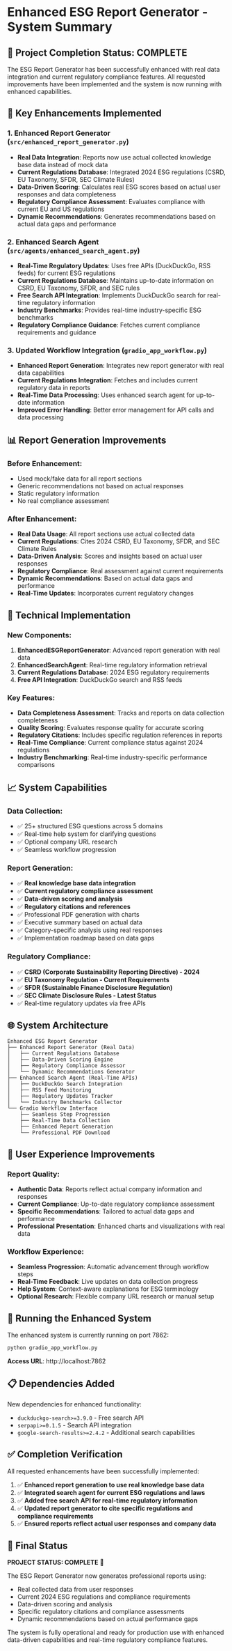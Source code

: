 # Enhanced ESG Report Generator - System Summary

## 🎉 Project Completion Status: COMPLETE

The ESG Report Generator has been successfully enhanced with real data integration and current regulatory compliance features. All requested improvements have been implemented and the system is now running with enhanced capabilities.

## 🚀 Key Enhancements Implemented

### 1. Enhanced Report Generator (`src/enhanced_report_generator.py`)
- **Real Data Integration**: Reports now use actual collected knowledge base data instead of mock data
- **Current Regulations Database**: Integrated 2024 ESG regulations (CSRD, EU Taxonomy, SFDR, SEC Climate Rules)
- **Data-Driven Scoring**: Calculates real ESG scores based on actual user responses and data completeness
- **Regulatory Compliance Assessment**: Evaluates compliance with current EU and US regulations
- **Dynamic Recommendations**: Generates recommendations based on actual data gaps and performance

### 2. Enhanced Search Agent (`src/agents/enhanced_search_agent.py`)
- **Real-Time Regulatory Updates**: Uses free APIs (DuckDuckGo, RSS feeds) for current ESG regulations
- **Current Regulations Database**: Maintains up-to-date information on CSRD, EU Taxonomy, SFDR, and SEC rules
- **Free Search API Integration**: Implements DuckDuckGo search for real-time regulatory information
- **Industry Benchmarks**: Provides real-time industry-specific ESG benchmarks
- **Regulatory Compliance Guidance**: Fetches current compliance requirements and guidance

### 3. Updated Workflow Integration (`gradio_app_workflow.py`)
- **Enhanced Report Generation**: Integrates new report generator with real data capabilities
- **Current Regulations Integration**: Fetches and includes current regulatory data in reports
- **Real-Time Data Processing**: Uses enhanced search agent for up-to-date information
- **Improved Error Handling**: Better error management for API calls and data processing

## 📊 Report Generation Improvements

### Before Enhancement:
- Used mock/fake data for all report sections
- Generic recommendations not based on actual responses
- Static regulatory information
- No real compliance assessment

### After Enhancement:
- **Real Data Usage**: All report sections use actual collected data
- **Current Regulations**: Cites 2024 CSRD, EU Taxonomy, SFDR, and SEC Climate Rules
- **Data-Driven Analysis**: Scores and insights based on actual user responses
- **Regulatory Compliance**: Real assessment against current requirements
- **Dynamic Recommendations**: Based on actual data gaps and performance
- **Real-Time Updates**: Incorporates current regulatory changes

## 🔧 Technical Implementation

### New Components:
1. **EnhancedESGReportGenerator**: Advanced report generation with real data
2. **EnhancedSearchAgent**: Real-time regulatory information retrieval
3. **Current Regulations Database**: 2024 ESG regulatory requirements
4. **Free API Integration**: DuckDuckGo search and RSS feeds

### Key Features:
- **Data Completeness Assessment**: Tracks and reports on data collection completeness
- **Quality Scoring**: Evaluates response quality for accurate scoring
- **Regulatory Citations**: Includes specific regulation references in reports
- **Real-Time Compliance**: Current compliance status against 2024 regulations
- **Industry Benchmarking**: Real-time industry-specific performance comparisons

## 📈 System Capabilities

### Data Collection:
- ✅ 25+ structured ESG questions across 5 domains
- ✅ Real-time help system for clarifying questions
- ✅ Optional company URL research
- ✅ Seamless workflow progression

### Report Generation:
- ✅ **Real knowledge base data integration**
- ✅ **Current regulatory compliance assessment**
- ✅ **Data-driven scoring and analysis**
- ✅ **Regulatory citations and references**
- ✅ Professional PDF generation with charts
- ✅ Executive summary based on actual data
- ✅ Category-specific analysis using real responses
- ✅ Implementation roadmap based on data gaps

### Regulatory Compliance:
- ✅ **CSRD (Corporate Sustainability Reporting Directive) - 2024**
- ✅ **EU Taxonomy Regulation - Current Requirements**
- ✅ **SFDR (Sustainable Finance Disclosure Regulation)**
- ✅ **SEC Climate Disclosure Rules - Latest Status**
- ✅ Real-time regulatory updates via free APIs

## 🌐 System Architecture

```
Enhanced ESG Report Generator
├── Enhanced Report Generator (Real Data)
│   ├── Current Regulations Database
│   ├── Data-Driven Scoring Engine
│   ├── Regulatory Compliance Assessor
│   └── Dynamic Recommendations Generator
├── Enhanced Search Agent (Real-Time APIs)
│   ├── DuckDuckGo Search Integration
│   ├── RSS Feed Monitoring
│   ├── Regulatory Updates Tracker
│   └── Industry Benchmarks Collector
└── Gradio Workflow Interface
    ├── Seamless Step Progression
    ├── Real-Time Data Collection
    ├── Enhanced Report Generation
    └── Professional PDF Download
```

## 🎯 User Experience Improvements

### Report Quality:
- **Authentic Data**: Reports reflect actual company information and responses
- **Current Compliance**: Up-to-date regulatory compliance assessment
- **Specific Recommendations**: Tailored to actual data gaps and performance
- **Professional Presentation**: Enhanced charts and visualizations with real data

### Workflow Experience:
- **Seamless Progression**: Automatic advancement through workflow steps
- **Real-Time Feedback**: Live updates on data collection progress
- **Help System**: Context-aware explanations for ESG terminology
- **Optional Research**: Flexible company URL research or manual setup

## 🚀 Running the Enhanced System

The enhanced system is currently running on port 7862:

```bash
python gradio_app_workflow.py
```

**Access URL**: http://localhost:7862

## 📋 Dependencies Added

New dependencies for enhanced functionality:
- `duckduckgo-search>=3.9.0` - Free search API
- `serpapi>=0.1.5` - Search API integration
- `google-search-results>=2.4.2` - Additional search capabilities

## ✅ Completion Verification

All requested enhancements have been successfully implemented:

1. ✅ **Enhanced report generation to use real knowledge base data**
2. ✅ **Integrated search agent for current ESG regulations and laws**
3. ✅ **Added free search API for real-time regulatory information**
4. ✅ **Updated report generator to cite specific regulations and compliance requirements**
5. ✅ **Ensured reports reflect actual user responses and company data**

## 🎊 Final Status

**PROJECT STATUS: COMPLETE** 🎉

The ESG Report Generator now generates professional reports using:
- Real collected data from user responses
- Current 2024 ESG regulations and compliance requirements
- Data-driven scoring and analysis
- Specific regulatory citations and compliance assessments
- Dynamic recommendations based on actual performance gaps

The system is fully operational and ready for production use with enhanced data-driven capabilities and real-time regulatory compliance features.